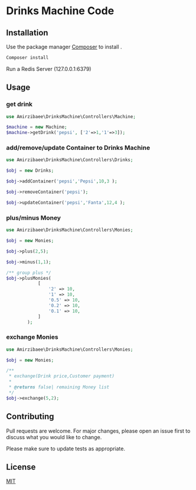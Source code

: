 # Drinks Machine Code


## Installation

Use the  package manager [Composer](https://getcomposer.org/download/) to install .


```bash
Composer install
```
Run a Redis Server (127.0.0.1:6379)

## Usage

### get drink

```php
use Amirzibaee\DrinksMachine\Controllers\Machine;

$machine = new Machine;
$machine->getDrink('pepsi', ['2'=>1,'1'=>3]);

```

### add/remove/update Container to Drinks Machine

```php
use Amirzibaee\DrinksMachine\Controllers\Drinks;

$obj = new Drinks;

$obj->addContainer('pepsi','Pepsi',10,3 );

$obj->removeContainer('pepsi');

$obj->updateContainer('pepsi','Fanta',12,4 );


```

### plus/minus Money 

```php
use Amirzibaee\DrinksMachine\Controllers\Monies;

$obj = new Monies;

$obj->plus(2,5);

$obj->minus(1,1);

/** group plus */
$obj->plusMonies(
            [
                '2' => 10,
                '1' => 10,
                '0.5' => 10,
                '0.2' => 10,
                '0.1' => 10,
            ]
        );
```


### exchange Monies

```php
use Amirzibaee\DrinksMachine\Controllers\Monies;

$obj = new Monies;

/** 
 * exchange(Drink price,Customer payment)
 * 
 * @returns false| remaining Money list
 */
$obj->exchange(5,2);

```


## Contributing
Pull requests are welcome. For major changes, please open an issue first to discuss what you would like to change.

Please make sure to update tests as appropriate.

## License
[MIT](https://choosealicense.com/licenses/mit/)


